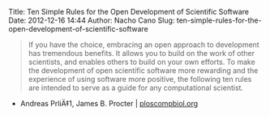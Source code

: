 Title: Ten Simple Rules for the Open Development of Scientific Software
Date: 2012-12-16 14:44
Author: Nacho Cano
Slug: ten-simple-rules-for-the-open-development-of-scientific-software

> If you have the choice, embracing an open approach to development has
> tremendous benefits. It allows you to build on the work of other
> scientists, and enables others to build on your own efforts. To make
> the development of open scientific software more rewarding and the
> experience of using software more positive, the following ten rules
> are intended to serve as a guide for any computational scientist.

- Andreas PrliÄ‡1, James B. Procter | [ploscompbiol.org][]

  [ploscompbiol.org]: http://www.ploscompbiol.org/article/info%3Adoi%2F10.1371%2Fjournal.pcbi.1002802
    "Ten Simple Rules for the Open Development of Scientific Software"
